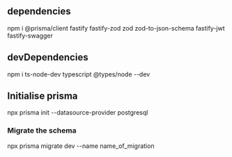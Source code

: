 ## dependencies

npm i @prisma/client fastify fastify-zod zod zod-to-json-schema fastify-jwt fastify-swagger

## devDependencies

npm i ts-node-dev typescript @types/node --dev

## Initialise prisma

npx prisma init --datasource-provider postgresql

### Migrate the schema

npx prisma migrate dev --name name_of_migration
